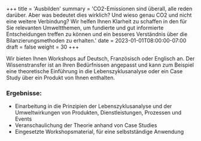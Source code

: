 +++
title = 'Ausbilden'
summary = 'CO2-Emissionen sind überall, alle reden darüber. Aber was bedeutet dies wirklich? Und wieso genau CO2 und nicht eine weitere Verbindung? Wir helfen Ihnen Klarheit zu schaffen in den für Sie relevanten Umweltthemen, um fundierte und gut informierte Entscheidungen treffen zu können und ein besseres Verständnis über die Bilanzierungsmethoden zu erhalten.'
date = 2023-01-01T08:00:00-07:00
draft = false
weight = 30
+++

Wir bieten Ihnen Workshops auf Deutsch, Französisch oder Englisch an. Der Wissenstransfer ist an Ihren Bedürfnissen angepasst und kann zum Beispiel eine theoretische Einführung in die Lebenszyklusanalyse oder ein Case Study über ein Produkt von Ihnen enthalten.

### Ergebnisse:
- Einarbeitung in die Prinzipien der Lebenszyklusanalyse und der Umweltwirkungen von Produkten, Dienstleistungen, Prozessen und Events
- Veranschaulichung der Theorie anhand von Case Studies
- Eingesetzte Workshopsmaterial, für eine selbstständige Anwendung
